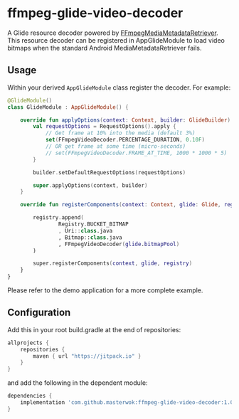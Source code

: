 # ffmpeg-glide-video-decoder
A Glide resource decoder powered by [FFmpegMediaMetadataRetriever](https://github.com/wseemann/FFmpegMediaMetadataRetriever). This resource decoder can be registered in AppGlideModule to load video bitmaps when the standard Android MediaMetadataRetriever fails.


## Usage

Within your derived ```AppGlideModule``` class register the decoder. For example:

```kotlin
@GlideModule()
class GlideModule : AppGlideModule() {

    override fun applyOptions(context: Context, builder: GlideBuilder) {
        val requestOptions = RequestOptions().apply {
            // Get frame at 10% into the media (default 3%)
            set(FFmpegVideoDecoder.PERCENTAGE_DURATION, 0.10F)
            // OR get frame at some time (micro-seconds)
            // set(FFmpegVideoDecoder.FRAME_AT_TIME, 1000 * 1000 * 5)
        }

        builder.setDefaultRequestOptions(requestOptions)

        super.applyOptions(context, builder)
    }

    override fun registerComponents(context: Context, glide: Glide, registry: Registry) {

        registry.append(
                Registry.BUCKET_BITMAP
                , Uri::class.java
                , Bitmap::class.java
                , FFmpegVideoDecoder(glide.bitmapPool)
        )

        super.registerComponents(context, glide, registry)
    }
}
```

Please refer to the demo application for a more complete example.

## Configuration

Add this in your root build.gradle at the end of repositories:
```gradle
allprojects {
    repositories {
        maven { url "https://jitpack.io" }
    }
}
```
and add the following in the dependent module:

```gradle
dependencies {
    implementation 'com.github.masterwok:ffmpeg-glide-video-decoder:1.0.0'
}
```
